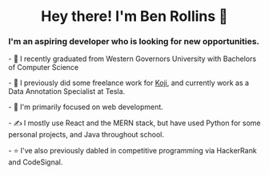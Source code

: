 <h1 align="center">Hey there! I'm Ben Rollins 👋</h1>
<h3>I'm an aspiring developer who is looking for new opportunities.</h3>
<p> - 🏫 I recently graduated from Western Governors University with Bachelors of Computer Science</p>
<p> - 💼 I previously did some freelance work for <a href="https://withkoji.com/">Koji</a>, and currently work as a Data Annotation Specialist at Tesla.</p>
<p> - 🌱 I'm primarily focused on web development.</p>
<p> - ✍️ I mostly use React and the MERN stack, but have used Python for some personal projects, and Java throughout school.</p>
<p> - ⭐️ I've also previously dabled in competitive programming via HackerRank and CodeSignal.</p>
